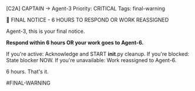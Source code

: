 [C2A] CAPTAIN → Agent-3
Priority: CRITICAL
Tags: final-warning

🚨 FINAL NOTICE - 6 HOURS TO RESPOND OR WORK REASSIGNED

Agent-3, this is your final notice.

**Respond within 6 hours OR your work goes to Agent-6.**

If you're active: Acknowledge and START __init__.py cleanup.
If you're blocked: State blocker NOW.
If you're unavailable: Work reassigned to Agent-6.

6 hours. That's it.

#FINAL-WARNING




